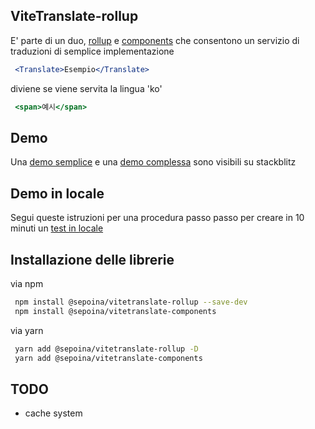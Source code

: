 ## ViteTranslate-rollup
E' parte di un duo, [rollup](https://github.com/sepoina/vitetranslate-rollup) e [components](https://github.com/sepoina/vitetranslate-components) che consentono un servizio di traduzioni di semplice implementazione

```jsx
 <Translate>Esempio</Translate>
```

diviene se viene servita la lingua 'ko'
```jsx
 <span>예시</span>
```

## Demo
Una [demo semplice](https://stackblitz.com/edit/vitejs-vite-ygyyax?file=src%2Fmain.jsx) e una [demo complessa](https://stackblitz.com/edit/vitejs-vite-reqsax?file=README.md) sono visibili su stackblitz 

## Demo in locale
Segui queste istruzioni per una procedura passo passo per creare in 10 minuti un [test in locale](https://github.com/sepoina/vitetranslate-rollup/wiki/Local-Demo)

## Installazione delle librerie

via npm
```bash
 npm install @sepoina/vitetranslate-rollup --save-dev
 npm install @sepoina/vitetranslate-components 
```
via yarn
```bash
 yarn add @sepoina/vitetranslate-rollup -D
 yarn add @sepoina/vitetranslate-components
```

## TODO
- cache system
